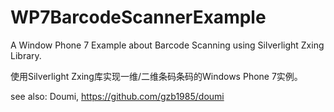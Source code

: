 ﻿WP7BarcodeScannerExample
=====

A Window Phone 7 Example about Barcode Scanning using Silverlight Zxing Library.

使用Silverlight Zxing库实现一维/二维条码条码的Windows Phone 7实例。

see also: Doumi, https://github.com/gzb1985/doumi